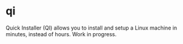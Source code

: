 # qi
Quick Installer (QI) allows you to install and setup a Linux machine in minutes, instead of hours. Work in progress.
